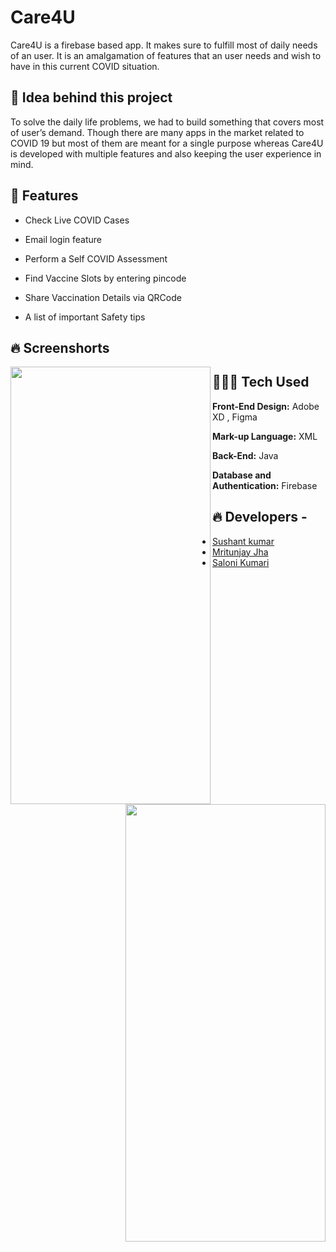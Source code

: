 
#  	Care4U

Care4U is a firebase based app.
It makes sure to fulfill most of 
daily needs of an user. 
It is an amalgamation of features
that an user needs and wish to have
in this current COVID situation.




## 🤔 Idea behind this project

To solve the daily life problems,
we had to build something that 
covers most of user’s demand.
Though there are many apps in 
the market related to COVID 19 
but most of them are meant for 
a single purpose whereas 
Care4U is developed with 
multiple features and also keeping 
the user experience in mind.



## 🚀 Features

- Check Live COVID Cases

- Email login feature

- Perform a Self COVID Assessment

- Find Vaccine Slots by entering pincode

- Share Vaccination Details via QRCode

- A list of important Safety tips


## 🔥 Screenshorts

<img align="left" width="320" height="700" src="https://user-images.githubusercontent.com/99118017/233017102-b8ea3ad3-abd6-44db-969b-976c6bd97346.jpg">
<img align="right" width="320" height="700" src="https://user-images.githubusercontent.com/99118017/233017166-87a3f4e4-579f-478c-ae58-e940786671b4.jpg">




## 👨🏽‍💻  Tech Used

**Front-End Design:** Adobe XD , Figma

**Mark-up Language:** XML

**Back-End:** Java

**Database and Authentication:** Firebase



## 🔥 Developers -

- [Sushant kumar](https://github.com/rockysushant)
- [Mritunjay Jha](https://github.com/Mritunjay-2001)
- [Saloni Kumari](https://github.com/solujr)
